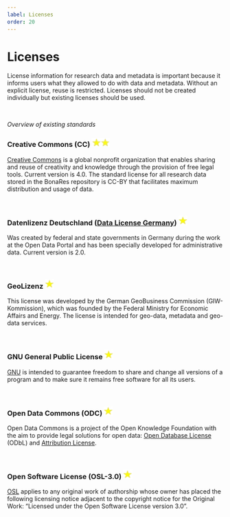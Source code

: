 ```yaml
---
label: Licenses
order: 20
---
```


# Licenses

License information for research data and metadata is important because it informs users what they allowed to do with
data and metadata. Without an explicit license, reuse is restricted. Licenses should not be created individually but
existing licenses should be used.

<br>

_Overview of existing standards_

### Creative Commons (CC) ![](/static/img/two_star.png) 

[Creative Commons](https://creativecommons.org) is a global nonprofit organization that enables sharing and reuse of 
creativity and knowledge through the provision of free legal tools. Current version is 4.0. The standard license for all
research data stored in the BonaRes repository is CC-BY that facilitates maximum distribution and usage of data.

<br>

### Datenlizenz Deutschland ([Data License Germany](https://www.govdata.de/lizenzen))  ![](/static/img/one_star.png) 
Was created by federal and state governments in Germany during the work at the Open Data Portal and has been specially
developed for administrative data. Current version is 2.0. 

<br>

### GeoLizenz  ![](/static/img/one_star.png) 
This license was developed by the German GeoBusiness Commission (GIW-Kommission), which was founded by the Federal Ministry
for Economic Affairs and Energy. The license is intended for geo-data, metadata and geo-data services. 

<br>

### GNU General Public License ![](/static/img/one_star.png) 
[GNU](https://www.gnu.org/licenses/gpl-3.0.en.html) is intended to guarantee freedom to share and change all versions
of a program and to make sure it remains free software for all its users.

<br>

### Open Data Commons (ODC) ![](/static/img/one_star.png) 
Open Data Commons is a project of the Open Knowledge Foundation with the aim to provide legal solutions for open data:
[Open Database License ](https://opendatacommons.org/licenses/odbl/)(ODbL) and [Attribution License](https://opendatacommons.org/licenses/by/). 

<br>

### Open Software License (OSL-3.0)  ![](/static/img/one_star.png)
[OSL](https://opensource.org/licenses/OSL-3.0) applies to any original work of authorship whose owner has placed the 
following licensing notice adjacent to the copyright notice for the Original Work:
“Licensed under the Open Software License version 3.0”.

